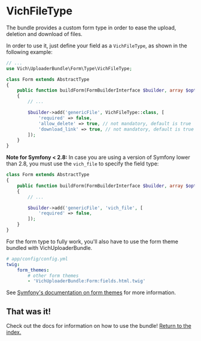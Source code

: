 VichFileType
============

The bundle provides a custom form type in order to ease the upload, deletion and
download of files.

In order to use it, just define your field as a `VichFileType`, as shown in the
following example:

```php
// ...
use Vich\UploaderBundle\Form\Type\VichFileType;

class Form extends AbstractType
{
    public function buildForm(FormBuilderInterface $builder, array $options)
    {
        // ...

        $builder->add('genericFile', VichFileType::class, [
            'required' => false,
            'allow_delete' => true, // not mandatory, default is true
            'download_link' => true, // not mandatory, default is true
        ]);
    }
}
```

**Note for Symfony < 2.8:**
In case you are using a version of Symfony lower than 2.8, you must use the `vich_file` to specify the field type:

```php
class Form extends AbstractType
{
    public function buildForm(FormBuilderInterface $builder, array $options)
    {
        // ...

        $builder->add('genericFile', 'vich_file', [
            'required' => false,
        ]);
    }
}
```

For the form type to fully work, you'll also have to use the form theme bundled
with VichUploaderBundle.

```yaml
# app/config/config.yml
twig:
    form_themes:
        # other form themes
        - 'VichUploaderBundle:Form:fields.html.twig'
```

See [Symfony's documentation on form themes](https://symfony.com/doc/current/form/form_customization.html#form-theming)
for more information.

## That was it!

Check out the docs for information on how to use the bundle! [Return to the
index.](../index.md)
